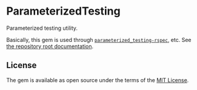 # ParameterizedTesting

Parameterized testing utility.

Basically, this gem is used through [`parameterized_testing-rspec`](https://github.com/yubrot/ruby_parameterized_testing/tree/main/gems/parameterized_testing-rspec), etc. See [the repository root documentation](https://github.com/yubrot/ruby_parameterized_testing).

## License

The gem is available as open source under the terms of the [MIT License](https://opensource.org/licenses/MIT).
